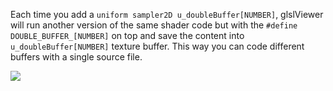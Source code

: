 Each time you add a `uniform sampler2D u_doubleBuffer[NUMBER]`, glslViewer will run another version of the same shader code but with the `#define DOUBLE_BUFFER_[NUMBER]` on top and save the content into `u_doubleBuffer[NUMBER]` texture buffer. This way you can code different buffers with a single source file.

![](https://github.com/patriciogonzalezvivo/glslViewer/blob/main/.github/images/buffers.gif)
